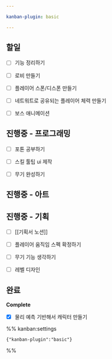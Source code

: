 ```yaml
---

kanban-plugin: basic

---
```


## 할일

- [ ] 기능 정리하기
- [ ] 로비 만들기
- [ ] 플레이어 스폰/디스폰 만들기
- [ ] 네트워트로 공유되는 플레이어 체력 만들기
- [ ] 보스 애니메이션


## 진행중 - 프로그래밍

- [ ] 포톤 공부하기
- [ ] 스킬 툴팁 ui 제작
- [ ] 무기 완성하기


## 진행중 - 아트



## 진행중 - 기획

- [ ] [[기획서 노션]]
- [ ] 플레이어 움직임 스펙 확정하기
- [ ] 무기 기능 생각하기
- [ ] 레벨 디자인


## 완료

**Complete**
- [x] 물리 예측 기반해서 캐릭터 만들기




%% kanban:settings
```
{"kanban-plugin":"basic"}
```
%%